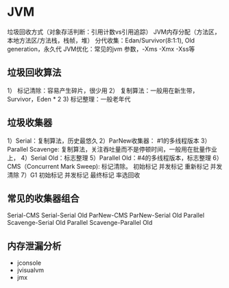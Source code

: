 # JVM
垃圾回收方式（对象存活判断：引用计数vs引用追踪）
JVM内存分配（方法区，本地方法区/方法栈，栈帧，堆）
分代收集：Edan/Survivor(8:1:1), Old generation，永久代
JVM优化：常见的jvm 参数，-Xms -Xmx -Xss等
## 垃圾回收算法
1） 标记清除：容易产生碎片，很少用
2） 复制算法：一般用在新生带，Survivor，Eden * 2
3)  标记整理：一般老年代

## 垃圾收集器
1）Serial：复制算法，历史最悠久
2）ParNew收集器： #1的多线程版本
3）Parallel Scavenge: 复制算法，关注吞吐量而不是停顿时间，一般用在批量作业上，
4）Serial Old：标志整理
5）Parallel Old：#4的多线程版本，标志整理
6）CMS（Concurrent Mark Sweep): 标记清除。
    初始标记
    并发标记
    重新标记
    并发清除
7）G1
    初始标记
    并发标记
    最终标记
    率选回收

## 常见的收集器组合
Serial-CMS
Serial-Serial Old
ParNew-CMS
ParNew-Serial Old
Parallel Scavenge-Serial Old
Parallel Scavenge-Parallel Old
## 内存泄漏分析
- jconsole
- jvisualvm
- jmx